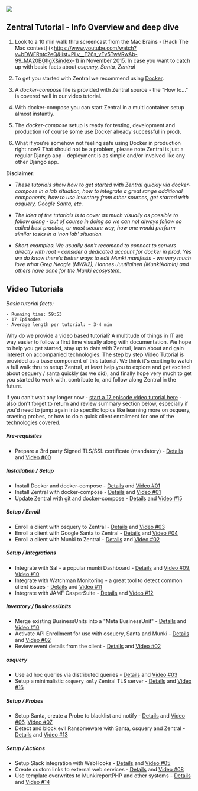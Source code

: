 ![](https://github.com/apfelwerk/Zentral/wiki/images/Zentral_base_RGB.png)
## Zentral Tutorial - Info Overview and deep dive

1) Look to a 10 min walk thru screencast from the Mac Brains - [Hack The Mac contest] (<https://www.youtube.com/watch?v=bDWFRntc2eQ&list=PLv__E26s_yEy5TwVRwAb-99_MA20BGhgX&index=1) in November 2015. In case you want to catch up with basic facts about *osquery, Santa, Zentral*

2) To get you started with Zentral we recommend using [Docker](<https://docs.docker.com>).

3) A *docker-compose* file is provided with Zentral source - the "How to..." is covered well in our video tutorial.

4) With docker-compose you can start Zentral in a multi container setup almost instantly.

5) The  *docker-compose* setup is ready for testing, development and production (of course some use Docker already successful in prod).

6) What if you're somehow not feeling safe using Docker in production right now? That should not be a problem, please note Zentral is just a regular Django app - deployment is as simple and/or involved like any other Django app.


**Disclaimer:**

- *These tutorials show how to get started with Zentral quickly via docker-compose in a lab situation, how to integrate a great range additional components, how to use inventory from other sources, get started with osquery, Google Santa, etc.*

- *The idea of the tutorials is to cover as much visually as possible to follow along - but of course in doing so we can not always follow so called best practice, or most secure way, how one would perform similar tasks in a 'non lab' situation.*

- *Short examples: We usually don't recomend to connect to servers directly with root - consider a dedicated account for docker in prod. Yes we do know there's better ways to edit Munki manifests - we very much love what Greg Neagle (MWA2), Hannes Juutilainen (MunkiAdmin) and others have done for the Munki ecosystem.*

## Video Tutorials

*Basic tutorial facts:*

```
- Running time: 59:53
- 17 Episodes
- Average length per tutorial: ~ 3-4 min
```

Why do we provide a video based tutorial? A multitude of things in IT are way easier to follow a first time visually along with documentation.
We hope to help you get started, stay up to date with Zentral, learn about and gain interest on accompanied technologies. The step by step Video Tutorial is provided as a base component of this tutorial. We think it's exciting to watch a full walk thru to setup Zentral, at least help you to explore and get excited about osquery / santa quickly (as we did), and finally hope very much to get you started to work with, contribute to, and follow along Zentral in the future.

If you can't wait any longer now - [start a 17 episode video tutorial here](<https://goo.gl/S4o8KF>) - also don't forget to return and review  summary section below, especially if you'd need to jump again into specific topics like learning more on osquery, craeting probes, or how to do a quick client enrollment for one of the technologies covered.

##### Pre-requisites
- Prepare a 3rd party Signed TLS/SSL certificate (mandatory) - [Details](https://github.com/zentralopensource/docs/blob/master/zentral-tutorial-ref.md) and [Video \#00](<https://www.youtube.com/watch?v=01J3HPrZ-04>)

##### Installation / Setup

- Install Docker and docker-compose - [Details](https://github.com/zentralopensource/docs/blob/master/zentral-tutorial-ref.md) and [Video \#01](https://www.youtube.com/watch?v=gmF0jaDbZ7o)
- Install Zentral with docker-compose - [Details](https://github.com/zentralopensource/docs/blob/master/zentral-tutorial-ref.md) and [Video \#01](https://www.youtube.com/watch?v=gmF0jaDbZ7o)
- Update Zentral with git and docker-compose - [Details](https://github.com/zentralopensource/docs/blob/master/zentral-tutorial-ref.md) and [Video \#15](<https://www.youtube.com/watch?v=_G2LH00sJFs>)

##### Setup / Enroll

- Enroll a client with osquery to Zentral - [Details](https://github.com/zentralopensource/docs/blob/master/zentral-tutorial-ref.md) and [Video \#03](<https://www.youtube.com/watch?v=F1P0NTVLJqQ>)
- Enroll a client with Google Santa to Zentral - [Details](https://github.com/zentralopensource/docs/blob/master/zentral-tutorial-ref.md) and [Video \#04](<https://www.youtube.com/watch?v=IKgH8WWJTaA>)
- Enroll a client with Munki to Zentral - [Details](https://github.com/zentralopensource/docs/blob/master/zentral-tutorial-ref.md) and [Video \#02](<https://www.youtube.com/watch?v=LT7-nU0JwvE>)

##### Setup / Integrations

- Integrate with Sal - a popular munki Dashboard - [Details](https://github.com/zentralopensource/docs/blob/master/zentral-tutorial-ref.md) and [Video \#09](<https://www.youtube.com/watch?v=E3rJ73V8WsU>), [Video \#10](<https://www.youtube.com/watch?v=C7W0v94Pv74>)
- Integrate with Watchman Monitoring - a great tool to detect common client issues - [Details](https://github.com/zentralopensource/docs/blob/master/zentral-tutorial-ref.md) and [Video \#11](<https://www.youtube.com/watch?v=IPL03ebYcd4>)
- Integrate with JAMF CasperSuite - [Details](https://github.com/zentralopensource/docs/blob/master/zentral-tutorial-ref.md) and [Video \#12](<https://www.youtube.com/watch?v=CoCZ7nK3UFA>)

##### Inventory / BusinessUnits

- Merge existing BusinessUnits into a "Meta BusinessUnit" - [Details](https://github.com/zentralopensource/docs/blob/master/zentral-tutorial-ref.md) and [Video \#10](<https://www.youtube.com/watch?v=C7W0v94Pv74>)
- Activate API Enrollment for use with osquery, Santa and Munki - [Details](https://github.com/zentralopensource/docs/blob/master/zentral-tutorial-ref.md) and [Video \#02](<https://www.youtube.com/watch?v=LT7-nU0JwvE>)
- Review event details from the client - [Details](https://github.com/zentralopensource/docs/blob/master/zentral-tutorial-ref.md) and [Video \#02](<https://www.youtube.com/watch?v=LT7-nU0JwvE>)

##### osquery

- Use ad hoc queries via distributed queries - [Details](https://github.com/zentralopensource/docs/blob/master/zentral-tutorial-ref.md) and [Video \#03](<https://www.youtube.com/watch?v=F1P0NTVLJqQ>)
- Setup a minimalistic `osquery only` Zentral TLS server - [Details](https://github.com/zentralopensource/docs/blob/master/zentral-tutorial-ref.md) and [Video \#16](<https://www.youtube.com/watch?v=6SvnfmncrD4>)

##### Setup / Probes

- Setup Santa, create a Probe to blacklist and notify - [Details](https://github.com/zentralopensource/docs/blob/master/zentral-tutorial-ref.md) and [Video \#06](<https://www.youtube.com/watch?v=2YEdNs6VwTs>), [Video \#07](<https://www.youtube.com/watch?v=8o8EwaaHOrU>)
- Detect and block evil Ransomeware with Santa, osquery and Zentral - [Details](https://github.com/zentralopensource/docs/blob/master/zentral-tutorial-ref.md) and [Video \#13](<https://www.youtube.com/watch?v=GzZewrXbO-s>)

##### Setup / Actions

- Setup Slack integration with WebHooks - [Details](https://github.com/zentralopensource/docs/blob/master/zentral-tutorial-ref.md) and [Video \#05](<https://www.youtube.com/watch?v=YSjdgO7p2mU>)
- Create custom links to external web services - [Details](https://github.com/zentralopensource/docs/blob/master/zentral-tutorial-ref.md) and [Video \#08](<https://www.youtube.com/watch?v=aVBGjtuy6EU>)
- Use template overwrites to MunkireportPHP and other systems - [Details](https://github.com/zentralopensource/docs/blob/master/zentral-tutorial-ref.md) and [Video \#14](<https://www.youtube.com/watch?v=BfTteF2Y62A>)
